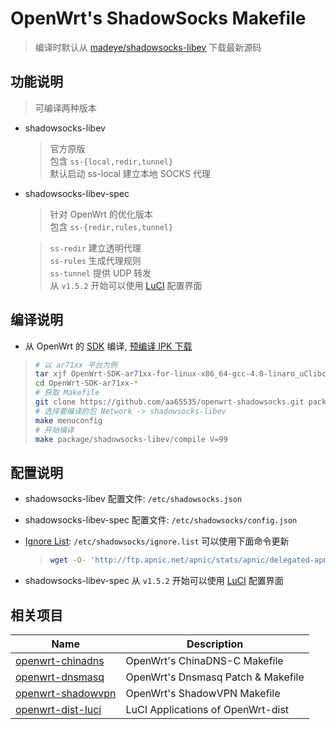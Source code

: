 OpenWrt's ShadowSocks Makefile
===

 > 编译时默认从 [madeye/shadowsocks-libev][1] 下载最新源码

功能说明
---

 > 可编译两种版本 

 - shadowsocks-libev

   > 官方原版  
   > 包含 `ss-{local,redir,tunnel}`  
   > 默认启动 ss-local 建立本地 SOCKS 代理  

 - shadowsocks-libev-spec

   > 针对 OpenWrt 的优化版本  
   > 包含 `ss-{redir,rules,tunnel}`  

   > `ss-redir` 建立透明代理  
   > `ss-rules` 生成代理规则  
   > `ss-tunnel` 提供 UDP 转发  
   > 从 `v1.5.2` 开始可以使用 [LuCI][L] 配置界面  

编译说明
---

 - 从 OpenWrt 的 [SDK][S] 编译, [预编译 IPK 下载][2]

 > ```bash
 > # 以 ar71xx 平台为例
 > tar xjf OpenWrt-SDK-ar71xx-for-linux-x86_64-gcc-4.8-linaro_uClibc-0.9.33.2.tar.bz2
 > cd OpenWrt-SDK-ar71xx-*
 > # 获取 Makefile
 > git clone https://github.com/aa65535/openwrt-shadowsocks.git package/shadowsocks-libev
 > # 选择要编译的包 Network -> shadowsocks-libev
 > make menuconfig
 > # 开始编译
 > make package/shadowsocks-libev/compile V=99
 > ```

配置说明
---

 - shadowsocks-libev 配置文件: `/etc/shadowsocks.json`

 - shadowsocks-libev-spec 配置文件: `/etc/shadowsocks/config.json`

 - [Ignore List][3]: `/etc/shadowsocks/ignore.list` 可以使用下面命令更新
    > ```bash
    > wget -O- 'http://ftp.apnic.net/apnic/stats/apnic/delegated-apnic-latest' | awk -F\| '/CN\|ipv4/ { printf("%s/%d\n", $4, 32-log($5)/log(2)) }' > /etc/shadowsocks/ignore.list
    > ```

 - shadowsocks-libev-spec 从 `v1.5.2` 开始可以使用 [LuCI][L] 配置界面

相关项目
---

 Name                     | Description
 -------------------------|-----------------------------------
 [openwrt-chinadns][5]    | OpenWrt's ChinaDNS-C Makefile
 [openwrt-dnsmasq][6]     | OpenWrt's Dnsmasq Patch & Makefile
 [openwrt-shadowvpn][7]   | OpenWrt's ShadowVPN Makefile
 [openwrt-dist-luci][L]   | LuCI Applications of OpenWrt-dist


  [1]: https://github.com/madeye/shadowsocks-libev
  [2]: https://sourceforge.net/projects/openwrt-dist/files/shadowsocks-libev/
  [3]: https://github.com/aa65535/openwrt-shadowsocks/blob/master/files/shadowsocks.list
  [5]: https://github.com/aa65535/openwrt-chinadns
  [6]: https://github.com/aa65535/openwrt-dnsmasq
  [7]: https://github.com/aa65535/openwrt-shadowvpn
  [S]: http://downloads.openwrt.org/snapshots/trunk/
  [L]: https://github.com/aa65535/openwrt-dist-luci
